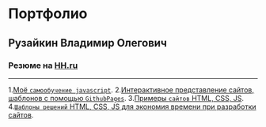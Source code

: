 # Портфолио
## Рузайкин Владимир Олегович
### Резюме на [HH.ru](https://hh.ru/resume/3999d9ddff064a9a120039ed1f70336e62516d)
--------

1.[Моё `самообучение javascript`](https://github.com/Garfildus/js-practice). 
2.[Интерактивное представление сайтов, шаблонов с помощью `GithubPages`](https://github.com/Garfildus/TemplateGitPages).
3.[Примеры `сайтов` HTML, CSS, JS](https://github.com/Garfildus/Sites). 
4.[`Шаблоны решений` HTML, CSS, JS для экономия времени при разработки сайтов](https://github.com/Garfildus/TemplateForWeb).
